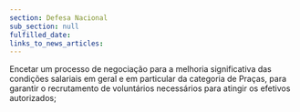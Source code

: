 ```yaml
---
section: Defesa Nacional
sub_section: null
fulfilled_date:
links_to_news_articles:
---
```


Encetar um processo de negociação para a melhoria significativa das condições salariais em geral e em particular da categoria de Praças, para garantir o recrutamento de voluntários necessários para atingir os efetivos autorizados;